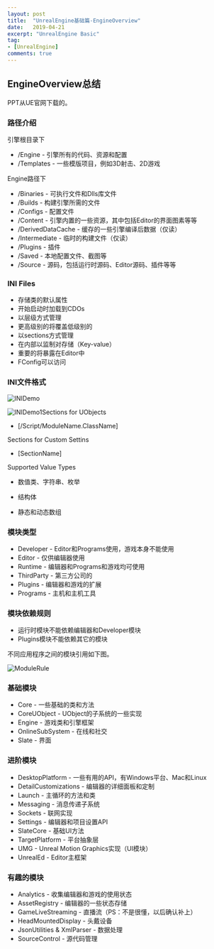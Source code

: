 ```yaml
---
layout: post
title:  "UnrealEngine基础篇-EngineOverview"
date:   2019-04-21
excerpt: "UnrealEngine Basic"
tag:
- [UnrealEngine]
comments: true
---
```


## EngineOverview总结

PPT从UE官网下载的。

### 路径介绍

引擎根目录下

- /Engine - 引擎所有的代码、资源和配置
- /Templates - 一些模版项目，例如3D射击、2D游戏  

Engine路径下

- /Binaries - 可执行文件和Dlls库文件
- /Builds - 构建引擎所需的文件
- /Configs - 配置文件
- /Content - 引擎内置的一些资源，其中包括Editor的界面图素等等
- /DerivedDataCache - 缓存的一些引擎编译后数据（仅读）
- /Intermediate - 临时的构建文件（仅读）
- /Plugins - 插件
- /Saved - 本地配置文件、截图等
- /Source - 源码，包括运行时源码、Editor源码、插件等等

### INI Files

- 存储类的默认属性
- 开始启动时加载到CDOs
- 以层级方式管理
- 更高级别的将覆盖低级别的
- 以sections方式管理
- 在内部以监制对存储（Key-value）
- 重要的将暴露在Editor中
- FConfig可以访问

[^UE官方说：旧版本需要经常编辑INI文件，从Unreal Engine 4版本开始暴露出了一些重要的，未来版本争取做到不用手动编写INI文件。]: 

### INI文件格式

![INIDemo](http://lizeyu.me/images/INIDemo.png)

![INIDemo1](http://lizeyu.me/images/INIDemo1.png)Sections for UObjects

- [/Script/ModuleName.ClassName]

Sections for Custom Settins

- [SectionName]

Supported Value Types

- 数值类、字符串、枚举

- 结构体

- 静态和动态数组

  [^UObjects的变量或者说属性自动序列化]: 

### 模块类型

- Developer - Editor和Programs使用，游戏本身不能使用
- Editor - 仅供编辑器使用
- Runtime - 编辑器和Programs和游戏均可使用
- ThirdParty - 第三方公司的
- Plugins - 编辑器和游戏的扩展
- Programs - 主机和主机工具

### 模块依赖规则

- 运行时模块不能依赖编辑器和Developer模块
- Plugins模块不能依赖其它的模块

不同应用程序之间的模块引用如下图。

![ModuleRule](http://lizeyu.me/images/ModuleRule.png)

### 基础模块

- Core - 一些基础的类和方法
- CoreUObject - UObject的子系统的一些实现
- Engine - 游戏类和引擎框架
- OnlineSubSystem - 在线和社交
- Slate - 界面

### 进阶模块

- DesktopPlatform - 一些有用的API，有Windows平台、Mac和Linux
- DetailCustomizations - 编辑器的详细面板和定制
- Launch - 主循环的方法和类
- Messaging - 消息传递子系统
- Sockets - 联网实现
- Settings - 编辑器和项目设置API
- SlateCore - 基础UI方法
- TargetPlatform - 平台抽象层
- UMG - Unreal Motion Graphics实现（UI模块）
- UnrealEd - Editor主框架

### 有趣的模块

- Analytics - 收集编辑器和游戏的使用状态
- AssetRegistry - 编辑器的一些状态存储
- GameLiveStreaming - 直播流（PS：不是很懂，以后确认补上）
- HeadMountedDisplay - 头戴设备
- JsonUtilities & XmlParser - 数据处理
- SourceControl - 源代码管理











